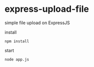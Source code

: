 # express-upload-file
simple file upload on ExpressJS

install
```
npm install
```

start
```
node app.js
```